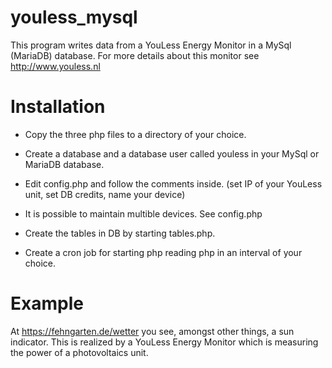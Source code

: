 # youless_mysql

This program writes data from a YouLess Energy Monitor in a MySql (MariaDB) database. For more details about this monitor see http://www.youless.nl

# Installation

* Copy the three php files to a directory of your choice. 

* Create a database and a database user called youless in your MySql or MariaDB database.

* Edit config.php and follow the comments inside. (set IP of your YouLess unit, set DB credits, name your device)

* It is possible to maintain multible devices. See config.php

* Create the tables in DB by starting tables.php.

* Create a cron job for starting php reading php in an interval of your choice.

# Example

At https://fehngarten.de/wetter you see, amongst other things, a sun indicator. This is realized by a YouLess Energy Monitor which is measuring the power of a photovoltaics unit. 